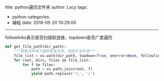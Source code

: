 title: python遍历文件夹
author: Lscy
tags:
  - python
categories:
  - 编程
date: 2018-05-20 10:29:00
---
followlinks表示是否扫描软连接，topdown是否广度遍历
~~~ python
def get_file_path(dir_path):
    """获取文件夹下面的所有文件，包括子文件夹"""
    file_list = os.walk(dir_path, topdown=True, onerror=None, followlinks=False)
    for root, dirs, files in file_list:
        for f in files:
            path = os.path.join(root, f)
            yield path.replace('\\', '/')
~~~